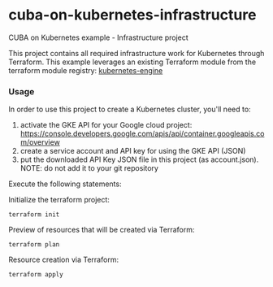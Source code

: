 # cuba-on-kubernetes-infrastructure
CUBA on Kubernetes example - Infrastructure project

This project contains all required infrastructure work for Kubernetes through Terraform. This example leverages an existing Terraform module from the terraform module registry: [kubernetes-engine](https://registry.terraform.io/modules/google-terraform-modules/kubernetes-engine/google/1.15.0)


### Usage

In order to use this project to create a Kubernetes cluster, you'll need to:

1. activate the GKE API for your Google cloud project: https://console.developers.google.com/apis/api/container.googleapis.com/overview
2. create a service account and API key for using the GKE API (JSON)
3. put the downloaded API Key JSON file in this project (as account.json). NOTE: do not add it to your git repository

Execute the following statements:

Initialize the terraform project:
```
terraform init
```

Preview of resources that will be created via Terraform:
```
terraform plan
```


Resource creation via Terraform:
```
terraform apply
```
